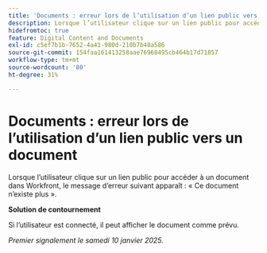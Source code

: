 ```yaml
---
title: 'Documents : erreur lors de l’utilisation d’un lien public vers un document'
description: Lorsque l’utilisateur clique sur un lien public pour accéder à un document dans Workfront, une erreur s’affiche.
hidefromtoc: true
feature: Digital Content and Documents
exl-id: c5ef7b1b-7652-4a41-980d-210b7b48a586
source-git-commit: 154faa161413258aae76968495cb464b17d71857
workflow-type: tm+mt
source-wordcount: '80'
ht-degree: 31%

---
```


# Documents : erreur lors de l’utilisation d’un lien public vers un document

<!--
>[!NOTE]
>
>This issue has been resolved.-->

Lorsque l’utilisateur clique sur un lien public pour accéder à un document dans Workfront, le message d’erreur suivant apparaît : « Ce document n’existe plus ».

**Solution de contournement**

Si l’utilisateur est connecté, il peut afficher le document comme prévu.

_Premier signalement le samedi 10 janvier 2025._
